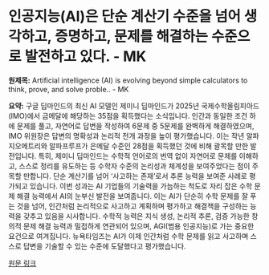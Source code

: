 # 인공지능(AI)은 단순 계산기 수준을 넘어 생각하고, 증명하고, 문제를 해결하는 수준으로 발전하고 있다. - MK

**원제목:** Artificial intelligence (AI) is evolving beyond simple calculators to think, prove, and solve proble.. - MK

**요약:** 구글 딥마인드의 최신 AI 모델인 제미니 딥마인드가 2025년 국제수학올림피아드(IMO)에서 금메달에 해당하는 35점을 획득했다는 소식입니다.  인간과 동일한 조건 하에 문제를 풀고, 자연어로 답변을 작성하여 6문제 중 5문제를 완벽하게 해결하였으며,  IMO 위원장은 답변의 명확성과 논리적 전개 과정을 높이 평가했습니다. 이는 작년 알파지오메트리와 알파프루프가 은메달 수준인 28점을 획득했던 것에 비해 괄목할 만한 발전입니다.  특히, 제미니 딥마인드는 수학적 언어로의 번역 없이 자연어로 문제를 이해하고, 스스로 정리를 유도하는 등 수학자 수준의 논리성과 체계성을 보여주었다는 점이 주목할 만합니다. 단순 계산기를 넘어 ‘사고하는 존재’로서 추론 능력을 보여준 사례로 평가되고 있습니다.  이번 성과는 AI 기업들의 기술력을 가늠하는 척도로 자리 잡은 수학 문제 해결 능력에서 AI의 눈부신 발전을 보여줍니다.  이는 AI가 단순히 수학 문제를 잘 푸는 것을 넘어, 인간처럼 논리적으로 사고하고 계획하며 평가하고 해결책을 구성하는 능력을 갖추고 있음을 시사합니다.  수학적 능력은 지식 생성, 논리적 추론, 검증 가능한 창의적 문제 해결 능력과 밀접하게 연관되어 있으며,  AGI(범용 인공지능)로 가는 중요한 요건으로 여겨집니다.  뉴욕타임즈는 AI가 이제 인간처럼 수학 문제를 읽고 사고하며 스스로 답변을 기술할 수 있는 수준에 도달했다고 평가했습니다.

[원문 링크](https://www.mk.co.kr/en/it/11374791)
